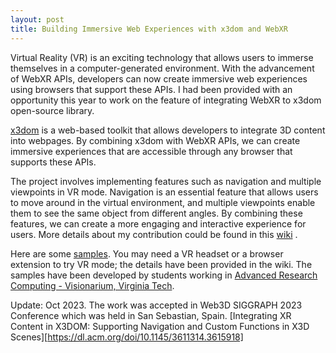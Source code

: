 ```yaml
---
layout: post
title: Building Immersive Web Experiences with x3dom and WebXR
---
```


Virtual Reality (VR) is an exciting technology that allows users to immerse themselves in a computer-generated environment. With the advancement of WebXR APIs, developers can now create immersive web experiences using browsers that support these APIs. I had been provided with an opportunity this year to work on the feature of integrating WebXR to x3dom open-source library.

[x3dom](https://www.x3dom.org/) is a web-based toolkit that allows developers to integrate 3D content into webpages. By combining x3dom with WebXR APIs, we can create immersive experiences that are accessible through any browser that supports these APIs.

The project involves implementing features such as navigation and multiple viewpoints in VR mode. Navigation is an essential feature that allows users to move around in the virtual environment, and multiple viewpoints enable them to see the same object from different angles. By combining these features, we can create a more engaging and interactive experience for users. More details about my contribution could be found in this [wiki](https://github.com/rghv96/x3dom/wiki/WebXR-Changes) .

Here are some [samples](https://metagrid1.sv.vt.edu/~raghavsethi/). You may need a VR headset or a browser extension to try VR mode; the details have been provided in the wiki. The samples have been developed by students working in [Advanced Research Computing - Visionarium, Virginia Tech](https://arc.vt.edu/services/visualization/visionarium.html).

Update: Oct 2023. The work was accepted in Web3D SIGGRAPH 2023 Conference which was held in San Sebastian, Spain. [Integrating XR Content in X3DOM: Supporting Navigation and Custom Functions in X3D Scenes][https://dl.acm.org/doi/10.1145/3611314.3615918]
